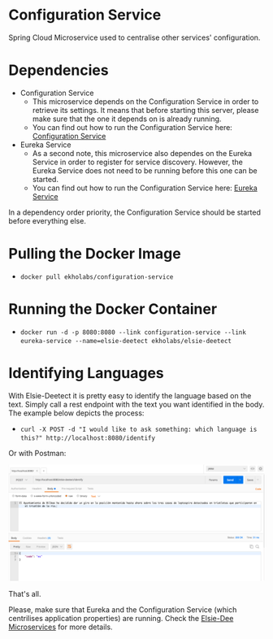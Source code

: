 # Configuration Service

Spring Cloud Microservice used to centralise other services' configuration.

# Dependencies

* Configuration Service
  * This microservice depends on the Configuration Service in order to retrieve its settings. It means that before starting this server,
    please make sure that the one it depends on is already running.
  * You can find out how to run the Configuration Service here: [Configuration Service](https://github.com/ekholabs/configuration-service)
* Eureka Service
  * As a second note, this microservice also dependes on the Eureka Service in order to register for service discovery. However,
    the Eureka Service does not need to be running before this one can be started.
  * You can find out how to run the Configuration Service here: [Eureka Service](https://github.com/ekholabs/eureka-service)

In a dependency order priority, the Configuration Service should be started before everything else.

# Pulling the Docker Image

* ```docker pull ekholabs/configuration-service```

# Running the Docker Container

* ```docker run -d -p 8080:8080 --link configuration-service --link eureka-service --name=elsie-deetect ekholabs/elsie-deetect```

# Identifying Languages

With Elsie-Deetect it is pretty easy to identify the language based on the text. Simply call a rest endpoint with the text you want
identified in the body. The example below depicts the process:

* ```curl -X POST -d "I would like to ask something: which language is this?" http://localhost:8080/identify```

Or with Postman:

![alt tag](src/test/resources/elsie-deetect-postman.png)

That's all.

Please, make sure that Eureka and the Configuration Service (which centrilises application properties) are running. Check the [Elsie-Dee Microservices](https://github.com/ekholabs/elsie-dee-microservices) for more details.

